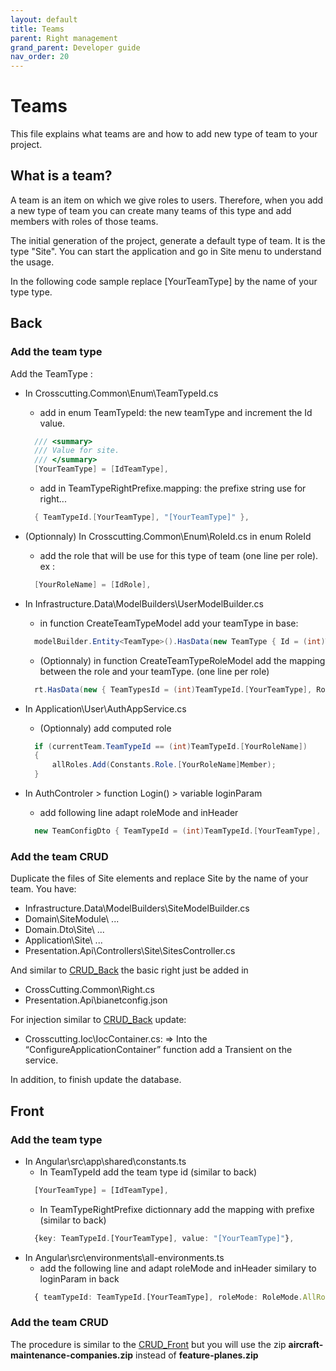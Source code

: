 ```yaml
---
layout: default
title: Teams
parent: Right management
grand_parent: Developer guide
nav_order: 20
---
```


# Teams
This file explains what teams are and how to add new type of team to your project.

## What is a team?
A team is an item on which we give roles to users.
Therefore, when you add a new type of team you can create many teams of this type and add members with roles of those teams.

The initial generation of the project, generate a default type of team. It is the type "Site".
You can start the application and go in Site menu to understand the usage.

In the following code sample replace [YourTeamType] by the name of your type type.

## Back

### Add the team type

Add the TeamType :
- In Crosscutting.Common\Enum\TeamTypeId.cs 
  - add in enum TeamTypeId: the new teamType and increment the Id value.
  ```csharp
    /// <summary>
    /// Value for site.
    /// </summary>
    [YourTeamType] = [IdTeamType],
  ```
  - add in TeamTypeRightPrefixe.mapping: the prefixe string use for right...
  ```csharp
    { TeamTypeId.[YourTeamType], "[YourTeamType]" },
  ```
- (Optionnaly) In Crosscutting.Common\Enum\RoleId.cs in enum RoleId
  - add the role that will be use for this type of team (one line per role). ex :
  ```csharp
    [YourRoleName] = [IdRole],
  ```  
- In Infrastructure.Data\ModelBuilders\UserModelBuilder.cs
  - in function CreateTeamTypeModel add your teamType in base:
  ```csharp
    modelBuilder.Entity<TeamType>().HasData(new TeamType { Id = (int)TeamTypeId.[YourTeamType], Name = "[YourTeamType]" });
  ```
  - (Optionnaly) in function CreateTeamTypeRoleModel add the mapping between the role and your teamType. (one line per role)
  ```csharp
    rt.HasData(new { TeamTypesId = (int)TeamTypeId.[YourTeamType], RolesId = (int)RoleId.[YourRoleName] });
  ```

- In Application\User\AuthAppService.cs
  - (Optionnaly) add computed role
  ```csharp
    if (currentTeam.TeamTypeId == (int)TeamTypeId.[YourRoleName])
    {
        allRoles.Add(Constants.Role.[YourRoleName]Member);
    }
  ```
- In AuthControler > function Login() > variable loginParam
  - add following line adapt roleMode and inHeader
  ```csharp
    new TeamConfigDto { TeamTypeId = (int)TeamTypeId.[YourTeamType], RoleMode = RoleMode.AllRoles, InHeader = true },
  ```

### Add the team CRUD

Duplicate the files of Site elements and replace Site by the name of your team.
You have: 
- Infrastructure.Data\ModelBuilders\SiteModelBuilder.cs
- Domain\SiteModule\ ...
- Domain.Dto\Site\ ...
- Application\Site\ ...
- Presentation.Api\Controllers\Site\SitesController.cs

And similar to [CRUD_Back](../40-Back/70-CreateACRUD.md) the basic right just be added in
- CrossCutting.Common\Right.cs
- Presentation.Api\bianetconfig.json
  
For injection similar to [CRUD_Back](../40-Back/70-CreateACRUD.md) update:
- Crosscutting.Ioc\IocContainer.cs:
    => Into the “ConfigureApplicationContainer” function add a Transient on the service.

In addition, to finish update the database.

## Front
### Add the team type
- In Angular\src\app\shared\constants.ts
  - In TeamTypeId add the team type id (similar to back)
  ```ts
    [YourTeamType] = [IdTeamType],
  ```
  - In TeamTypeRightPrefixe dictionnary add the mapping with prefixe (similar to back) 
  ```ts
    {key: TeamTypeId.[YourTeamType], value: "[YourTeamType]"},
  ```
- In Angular\src\environments\all-environments.ts
  - add the following line and adapt roleMode and inHeader similary to loginParam in back
  ```ts
    { teamTypeId: TeamTypeId.[YourTeamType], roleMode: RoleMode.AllRoles, inHeader: true },
  ```


### Add the team CRUD
The procedure is similar to the [CRUD_Front](../30-Front/20-CreateACRUD.md) but you will use the zip **aircraft-maintenance-companies.zip** instead of **feature-planes.zip**

